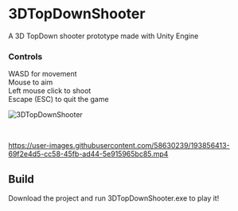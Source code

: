 # 3DTopDownShooter

A 3D TopDown shooter prototype made with Unity Engine
<br/>
### Controls
WASD for movement <br/>
Mouse to aim <br/>
Left mouse click to shoot <br/>
Escape (ESC) to quit the game
<br/>

![3DTopDownShooter](https://user-images.githubusercontent.com/58630239/193856592-034c0cda-7571-4b48-8fa0-4a56f44d7e34.PNG)

<br/>

https://user-images.githubusercontent.com/58630239/193856413-69f2e4d5-cc58-45fb-ad44-5e915965bc85.mp4

## Build

Download the project and run 3DTopDownShooter.exe to play it! 
